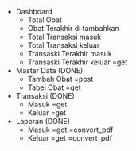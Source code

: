 - Dashboard
    - Total Obat
    - Obat Terakhir di tambahkan
    - Total Transaksi masuk
    - Total Transaksi keluar
    - Transaski Terakhir masuk
    - Transaski Terakhir keluar
    =get
- Master Data (DONE)
    - Tambah Obat
        =post
    - Tabel Obat
        =get
- Transaksi (DONE)
    - Masuk
        =get
    - Keluar
        =get
- Laporan (DONE)
    - Masuk
        =get
        =convert_pdf
    - Keluar
        =get
        =convert_pdf
